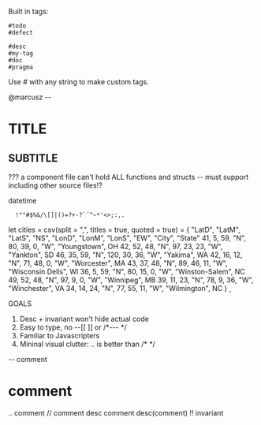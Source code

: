 Built in tags:
	
	#todo
	#defect
	
	#desc
	#my-tag
	#doc
	#pragma

Use # with any string to make custom tags.

@marcusz -- 

# TITLE
## SUBTITLE

??? a component file can't hold ALL functions and structs -- must support including other source files!?

datetime

      !""#$%&/\[]|()=?+-?`´^~*'<>;:,.




let cities = csv(split = ",", titles = true, quoted = true) = {
	"LatD", "LatM", "LatS", "NS", "LonD", "LonM", "LonS", "EW", "City", "State"
   41,    5,   59, "N",     80,   39,    0, "W", "Youngstown", OH
   42,   52,   48, "N",     97,   23,   23, "W", "Yankton", SD
   46,   35,   59, "N",    120,   30,   36, "W", "Yakima", WA
   42,   16,   12, "N",     71,   48,    0, "W", "Worcester", MA
   43,   37,   48, "N",     89,   46,   11, "W", "Wisconsin Dells", WI
   36,    5,   59, "N",     80,   15,    0, "W", "Winston-Salem", NC
   49,   52,   48, "N",     97,    9,    0, "W", "Winnipeg", MB
   39,   11,   23, "N",     78,    9,   36, "W", "Winchester", VA
   34,   14,   24, "N",     77,   55,   11, "W", "Wilmington", NC
}
˛



GOALS
1. Desc + invariant won't hide actual code
2. Easy to type, no --[[ ]] or /*--- */
3. Familiar to Javascripters
4. Mininal visual clutter: .. is better than /* */


-- comment
# comment
.. comment
// comment
desc comment
desc(comment)
!! invariant
